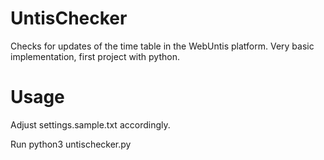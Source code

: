 # UntisChecker
Checks for updates of the time table in the WebUntis platform. Very basic implementation, first project with python.

# Usage
Adjust settings.sample.txt accordingly.

Run python3 untischecker.py
